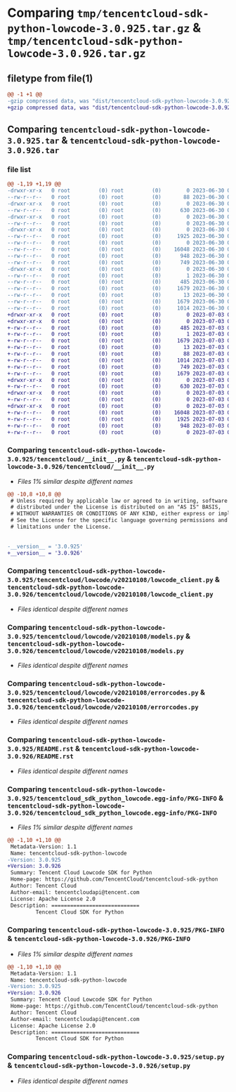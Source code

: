 # Comparing `tmp/tencentcloud-sdk-python-lowcode-3.0.925.tar.gz` & `tmp/tencentcloud-sdk-python-lowcode-3.0.926.tar.gz`

## filetype from file(1)

```diff
@@ -1 +1 @@
-gzip compressed data, was "dist/tencentcloud-sdk-python-lowcode-3.0.925.tar", last modified: Fri Jun 30 02:17:14 2023, max compression
+gzip compressed data, was "dist/tencentcloud-sdk-python-lowcode-3.0.926.tar", last modified: Mon Jul  3 00:29:47 2023, max compression
```

## Comparing `tencentcloud-sdk-python-lowcode-3.0.925.tar` & `tencentcloud-sdk-python-lowcode-3.0.926.tar`

### file list

```diff
@@ -1,19 +1,19 @@
-drwxr-xr-x   0 root         (0) root         (0)        0 2023-06-30 02:17:14.000000 tencentcloud-sdk-python-lowcode-3.0.925/
--rw-r--r--   0 root         (0) root         (0)       88 2023-06-30 02:17:14.000000 tencentcloud-sdk-python-lowcode-3.0.925/setup.cfg
-drwxr-xr-x   0 root         (0) root         (0)        0 2023-06-30 02:17:14.000000 tencentcloud-sdk-python-lowcode-3.0.925/tencentcloud/
--rw-r--r--   0 root         (0) root         (0)      630 2023-06-30 02:17:14.000000 tencentcloud-sdk-python-lowcode-3.0.925/tencentcloud/__init__.py
-drwxr-xr-x   0 root         (0) root         (0)        0 2023-06-30 02:17:14.000000 tencentcloud-sdk-python-lowcode-3.0.925/tencentcloud/lowcode/
--rw-r--r--   0 root         (0) root         (0)        0 2023-06-30 02:17:14.000000 tencentcloud-sdk-python-lowcode-3.0.925/tencentcloud/lowcode/__init__.py
-drwxr-xr-x   0 root         (0) root         (0)        0 2023-06-30 02:17:14.000000 tencentcloud-sdk-python-lowcode-3.0.925/tencentcloud/lowcode/v20210108/
--rw-r--r--   0 root         (0) root         (0)     1925 2023-06-30 02:17:14.000000 tencentcloud-sdk-python-lowcode-3.0.925/tencentcloud/lowcode/v20210108/lowcode_client.py
--rw-r--r--   0 root         (0) root         (0)        0 2023-06-30 02:17:14.000000 tencentcloud-sdk-python-lowcode-3.0.925/tencentcloud/lowcode/v20210108/__init__.py
--rw-r--r--   0 root         (0) root         (0)    16048 2023-06-30 02:17:14.000000 tencentcloud-sdk-python-lowcode-3.0.925/tencentcloud/lowcode/v20210108/models.py
--rw-r--r--   0 root         (0) root         (0)      948 2023-06-30 02:17:14.000000 tencentcloud-sdk-python-lowcode-3.0.925/tencentcloud/lowcode/v20210108/errorcodes.py
--rw-r--r--   0 root         (0) root         (0)      749 2023-06-30 02:17:14.000000 tencentcloud-sdk-python-lowcode-3.0.925/README.rst
-drwxr-xr-x   0 root         (0) root         (0)        0 2023-06-30 02:17:14.000000 tencentcloud-sdk-python-lowcode-3.0.925/tencentcloud_sdk_python_lowcode.egg-info/
--rw-r--r--   0 root         (0) root         (0)        1 2023-06-30 02:17:14.000000 tencentcloud-sdk-python-lowcode-3.0.925/tencentcloud_sdk_python_lowcode.egg-info/dependency_links.txt
--rw-r--r--   0 root         (0) root         (0)      485 2023-06-30 02:17:14.000000 tencentcloud-sdk-python-lowcode-3.0.925/tencentcloud_sdk_python_lowcode.egg-info/SOURCES.txt
--rw-r--r--   0 root         (0) root         (0)     1679 2023-06-30 02:17:14.000000 tencentcloud-sdk-python-lowcode-3.0.925/tencentcloud_sdk_python_lowcode.egg-info/PKG-INFO
--rw-r--r--   0 root         (0) root         (0)       13 2023-06-30 02:17:14.000000 tencentcloud-sdk-python-lowcode-3.0.925/tencentcloud_sdk_python_lowcode.egg-info/top_level.txt
--rw-r--r--   0 root         (0) root         (0)     1679 2023-06-30 02:17:14.000000 tencentcloud-sdk-python-lowcode-3.0.925/PKG-INFO
--rw-r--r--   0 root         (0) root         (0)     1014 2023-06-30 02:17:14.000000 tencentcloud-sdk-python-lowcode-3.0.925/setup.py
+drwxr-xr-x   0 root         (0) root         (0)        0 2023-07-03 00:29:47.000000 tencentcloud-sdk-python-lowcode-3.0.926/
+drwxr-xr-x   0 root         (0) root         (0)        0 2023-07-03 00:29:47.000000 tencentcloud-sdk-python-lowcode-3.0.926/tencentcloud_sdk_python_lowcode.egg-info/
+-rw-r--r--   0 root         (0) root         (0)      485 2023-07-03 00:29:47.000000 tencentcloud-sdk-python-lowcode-3.0.926/tencentcloud_sdk_python_lowcode.egg-info/SOURCES.txt
+-rw-r--r--   0 root         (0) root         (0)        1 2023-07-03 00:29:47.000000 tencentcloud-sdk-python-lowcode-3.0.926/tencentcloud_sdk_python_lowcode.egg-info/dependency_links.txt
+-rw-r--r--   0 root         (0) root         (0)     1679 2023-07-03 00:29:47.000000 tencentcloud-sdk-python-lowcode-3.0.926/tencentcloud_sdk_python_lowcode.egg-info/PKG-INFO
+-rw-r--r--   0 root         (0) root         (0)       13 2023-07-03 00:29:47.000000 tencentcloud-sdk-python-lowcode-3.0.926/tencentcloud_sdk_python_lowcode.egg-info/top_level.txt
+-rw-r--r--   0 root         (0) root         (0)       88 2023-07-03 00:29:47.000000 tencentcloud-sdk-python-lowcode-3.0.926/setup.cfg
+-rw-r--r--   0 root         (0) root         (0)     1014 2023-07-03 00:29:47.000000 tencentcloud-sdk-python-lowcode-3.0.926/setup.py
+-rw-r--r--   0 root         (0) root         (0)      749 2023-07-03 00:29:47.000000 tencentcloud-sdk-python-lowcode-3.0.926/README.rst
+-rw-r--r--   0 root         (0) root         (0)     1679 2023-07-03 00:29:47.000000 tencentcloud-sdk-python-lowcode-3.0.926/PKG-INFO
+drwxr-xr-x   0 root         (0) root         (0)        0 2023-07-03 00:29:47.000000 tencentcloud-sdk-python-lowcode-3.0.926/tencentcloud/
+-rw-r--r--   0 root         (0) root         (0)      630 2023-07-03 00:29:47.000000 tencentcloud-sdk-python-lowcode-3.0.926/tencentcloud/__init__.py
+drwxr-xr-x   0 root         (0) root         (0)        0 2023-07-03 00:29:47.000000 tencentcloud-sdk-python-lowcode-3.0.926/tencentcloud/lowcode/
+-rw-r--r--   0 root         (0) root         (0)        0 2023-07-03 00:29:47.000000 tencentcloud-sdk-python-lowcode-3.0.926/tencentcloud/lowcode/__init__.py
+drwxr-xr-x   0 root         (0) root         (0)        0 2023-07-03 00:29:47.000000 tencentcloud-sdk-python-lowcode-3.0.926/tencentcloud/lowcode/v20210108/
+-rw-r--r--   0 root         (0) root         (0)    16048 2023-07-03 00:29:47.000000 tencentcloud-sdk-python-lowcode-3.0.926/tencentcloud/lowcode/v20210108/models.py
+-rw-r--r--   0 root         (0) root         (0)     1925 2023-07-03 00:29:47.000000 tencentcloud-sdk-python-lowcode-3.0.926/tencentcloud/lowcode/v20210108/lowcode_client.py
+-rw-r--r--   0 root         (0) root         (0)      948 2023-07-03 00:29:47.000000 tencentcloud-sdk-python-lowcode-3.0.926/tencentcloud/lowcode/v20210108/errorcodes.py
+-rw-r--r--   0 root         (0) root         (0)        0 2023-07-03 00:29:47.000000 tencentcloud-sdk-python-lowcode-3.0.926/tencentcloud/lowcode/v20210108/__init__.py
```

### Comparing `tencentcloud-sdk-python-lowcode-3.0.925/tencentcloud/__init__.py` & `tencentcloud-sdk-python-lowcode-3.0.926/tencentcloud/__init__.py`

 * *Files 1% similar despite different names*

```diff
@@ -10,8 +10,8 @@
 # Unless required by applicable law or agreed to in writing, software
 # distributed under the License is distributed on an "AS IS" BASIS,
 # WITHOUT WARRANTIES OR CONDITIONS OF ANY KIND, either express or implied.
 # See the License for the specific language governing permissions and
 # limitations under the License.
 
 
-__version__ = '3.0.925'
+__version__ = '3.0.926'
```

### Comparing `tencentcloud-sdk-python-lowcode-3.0.925/tencentcloud/lowcode/v20210108/lowcode_client.py` & `tencentcloud-sdk-python-lowcode-3.0.926/tencentcloud/lowcode/v20210108/lowcode_client.py`

 * *Files identical despite different names*

### Comparing `tencentcloud-sdk-python-lowcode-3.0.925/tencentcloud/lowcode/v20210108/models.py` & `tencentcloud-sdk-python-lowcode-3.0.926/tencentcloud/lowcode/v20210108/models.py`

 * *Files identical despite different names*

### Comparing `tencentcloud-sdk-python-lowcode-3.0.925/tencentcloud/lowcode/v20210108/errorcodes.py` & `tencentcloud-sdk-python-lowcode-3.0.926/tencentcloud/lowcode/v20210108/errorcodes.py`

 * *Files identical despite different names*

### Comparing `tencentcloud-sdk-python-lowcode-3.0.925/README.rst` & `tencentcloud-sdk-python-lowcode-3.0.926/README.rst`

 * *Files identical despite different names*

### Comparing `tencentcloud-sdk-python-lowcode-3.0.925/tencentcloud_sdk_python_lowcode.egg-info/PKG-INFO` & `tencentcloud-sdk-python-lowcode-3.0.926/tencentcloud_sdk_python_lowcode.egg-info/PKG-INFO`

 * *Files 1% similar despite different names*

```diff
@@ -1,10 +1,10 @@
 Metadata-Version: 1.1
 Name: tencentcloud-sdk-python-lowcode
-Version: 3.0.925
+Version: 3.0.926
 Summary: Tencent Cloud Lowcode SDK for Python
 Home-page: https://github.com/TencentCloud/tencentcloud-sdk-python
 Author: Tencent Cloud
 Author-email: tencentcloudapi@tencent.com
 License: Apache License 2.0
 Description: ============================
         Tencent Cloud SDK for Python
```

### Comparing `tencentcloud-sdk-python-lowcode-3.0.925/PKG-INFO` & `tencentcloud-sdk-python-lowcode-3.0.926/PKG-INFO`

 * *Files 1% similar despite different names*

```diff
@@ -1,10 +1,10 @@
 Metadata-Version: 1.1
 Name: tencentcloud-sdk-python-lowcode
-Version: 3.0.925
+Version: 3.0.926
 Summary: Tencent Cloud Lowcode SDK for Python
 Home-page: https://github.com/TencentCloud/tencentcloud-sdk-python
 Author: Tencent Cloud
 Author-email: tencentcloudapi@tencent.com
 License: Apache License 2.0
 Description: ============================
         Tencent Cloud SDK for Python
```

### Comparing `tencentcloud-sdk-python-lowcode-3.0.925/setup.py` & `tencentcloud-sdk-python-lowcode-3.0.926/setup.py`

 * *Files identical despite different names*


